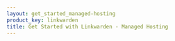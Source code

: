 ```yaml
---
layout: get_started_managed-hosting
product_key: linkwarden
title: Get Started with Linkwarden - Managed Hosting
---
```

